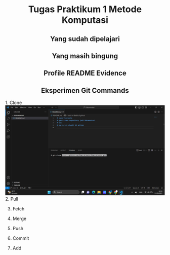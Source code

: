 <h1 align="center">Tugas Praktikum 1 Metode Komputasi</h1>

<h2 align="center">Yang sudah dipelajari</h2>



<h2 align="center">Yang masih bingung</h2>



<h2 align="center">Profile README Evidence</h2>


<h2 align="center">Eksperimen Git Commands</h2>
1. Clone
    <img src="https://github.com/Eben-Ariesto/Dokumentasi/blob/main/GitCloneBefore.png">
2. Pull

3. Fetch

4. Merge

5. Push

6. Commit

7. Add